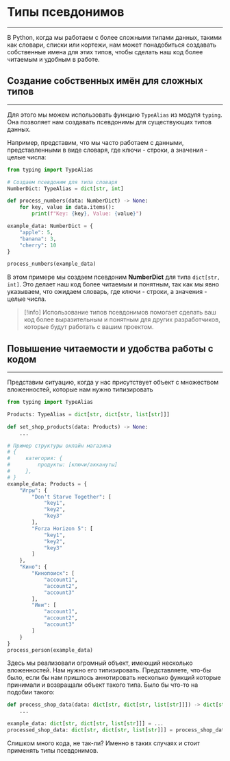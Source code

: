 # Типы псевдонимов
***
В Python, когда мы работаем с более сложными типами данных, такими как словари, списки или кортежи, нам может понадобиться создавать собственные имена для этих типов, чтобы сделать наш код более читаемым и удобным в работе.

## Создание собственных имён для сложных типов
***
Для этого мы можем использовать функцию `TypeAlias` из модуля `typing`. Она позволяет нам создавать псевдонимы для существующих типов данных.

Например, представим, что мы часто работаем с данными, представленными в виде словаря, где ключи - строки, а значения - целые числа:
```python
from typing import TypeAlias

# Создаем псевдоним для типа словаря
NumberDict: TypeAlias = dict[str, int]

def process_numbers(data: NumberDict) -> None:
    for key, value in data.items():
        print(f"Key: {key}, Value: {value}")

example_data: NumberDict = {
    "apple": 5,
    "banana": 3,
    "cherry": 10
}

process_numbers(example_data)
```

В этом примере мы создаем псевдоним **NumberDict** для типа `dict[str, int]`. Это делает наш код более читаемым и понятным, так как мы явно указываем, что ожидаем словарь, где ключи - строки, а значения - целые числа.

> [!info]
> Использование типов псевдонимов помогает сделать ваш код более выразительным и понятным для других разработчиков, которые будут работать с вашим проектом.

## Повышение читаемости и удобства работы с кодом
***
Представим ситуацию, когда у нас присутствует объект с множеством вложенностей, которые нам нужно типизировать
```python
from typing import TypeAlias

Products: TypeAlias = dict[str, dict[str, list[str]]]

def set_shop_products(data: Products) -> None:
    ...

# Пример структуры онлайн магазина
# {
#     категория: {
#	      продукты: [ключи/аккануты]
#     },
# }
example_data: Products = {
	"Игры": {
		"Don't Starve Together": [
			"key1",
			"key2",
			"key3"
		],
		"Forza Horizon 5": [
			"key1",
			"key2",
			"key3"
		]
	},
	"Кино": {
		"Кинопоиск": [
			"account1",
			"account2",
			"account3"
		],
		"Иви": [
			"account1",
			"account2",
			"account3"
		]
	}						
}
process_person(example_data)
```

Здесь мы реализовали огромный объект, имеющий несколько вложенностей. Нам нужно его типизировать. Представляете, что-бы было, если бы нам пришлось аннотировать несколько функций которые принимали и возвращали объект такого типа. Было бы что-то на подобии такого:

```python
def process_shop_data(data: dict[str, dict[str, list[str]]]) -> dict[str, dict[str, list[str]]]:
	...

example_data: dict[str, dict[str, list[str]]] = ...
processed_shop_data: dict[str, dict[str, list[str]]] = process_shop_data(example_data)
```

Слишком много кода, не так-ли?
Именно в таких случаях и стоит применять типы псевдонимов.